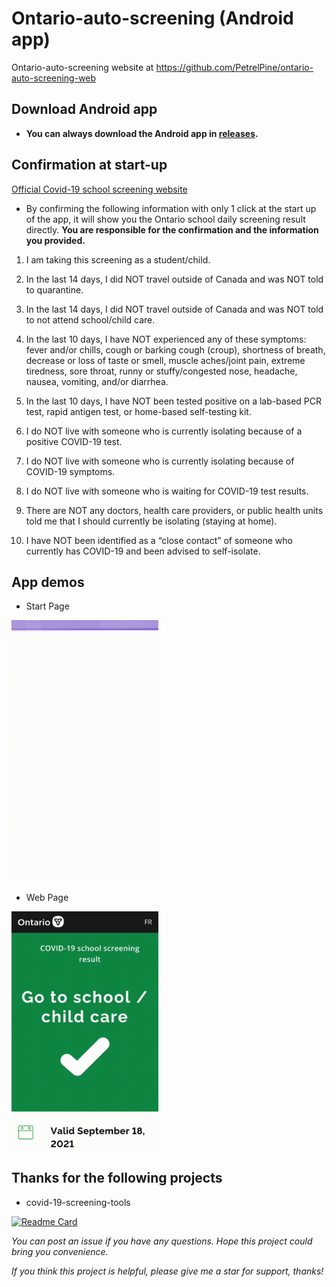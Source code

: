 # Ontario-auto-screening (Android app)

Ontario-auto-screening website at https://github.com/PetrelPine/ontario-auto-screening-web

## Download Android app

+ **You can always download the Android app in [releases](https://github.com/PetrelPine/ontario-auto-screening-android/releases).**

## Confirmation at start-up

[Official Covid-19 school screening website](https://covid-19.ontario.ca/school-screening/)

+ By confirming the following information with only 1 click at the start up of the app, it will show you the Ontario school daily screening result directly. **You are responsible for the confirmation and the information you provided.**

1. I am taking this screening as a student/child.

2. In the last 14 days, I did NOT travel outside of Canada and was NOT told to quarantine.

3. In the last 14 days, I did NOT travel outside of Canada and was NOT told to not attend school/child care.

4. In the last 10 days, I have NOT experienced any of these symptoms: fever and/or chills, cough or barking cough (croup), shortness of breath, decrease or loss of taste or smell, muscle aches/joint pain, extreme tiredness, sore throat, runny or stuffy/congested nose, headache, nausea, vomiting, and/or diarrhea.

5. In the last 10 days, I have NOT been tested positive on a lab-based PCR test, rapid antigen test, or home-based self-testing kit.

6. I do NOT live with someone who is currently isolating because of a positive COVID-19 test.

7. I do NOT live with someone who is currently isolating because of COVID-19 symptoms.

8. I do NOT live with someone who is waiting for COVID-19 test results.

9. There are NOT any doctors, health care providers, or public health units told me that I should currently be isolating (staying at home).

10. I have NOT been identified as a “close contact” of someone who currently has COVID-19 and been advised to self-isolate.

## App demos

+ Start Page

<img src="resource/start_page.gif" title="" alt="Start Page" width="235">

+ Web Page

<img src="resource/web_page.gif" title="" alt="Web Page" width="235">

## Thanks for the following projects

+ covid-19-screening-tools

[![Readme Card](https://github-readme-stats.vercel.app/api/pin/?username=ongov&repo=covid-19-screening-tools)](https://github.com/ongov/covid-19-screening-tools)

*You can post an issue if you have any questions. Hope this project could bring you convenience.*

*If you think this project is helpful, please give me a star for support, thanks!*
